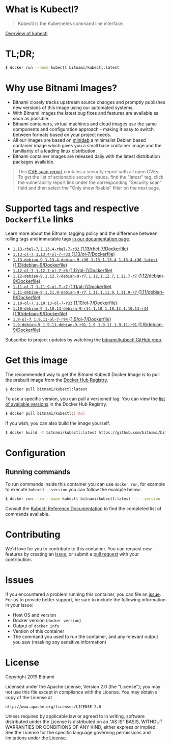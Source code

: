 
# What is Kubectl?

> Kubectl is the Kubernetes command line interface.

[Overview of kubectl](https://kubernetes.io/docs/reference/kubectl/overview/)

# TL;DR;

```bash
$ docker run --name kubectl bitnami/kubectl:latest
```

# Why use Bitnami Images?

* Bitnami closely tracks upstream source changes and promptly publishes new versions of this image using our automated systems.
* With Bitnami images the latest bug fixes and features are available as soon as possible.
* Bitnami containers, virtual machines and cloud images use the same components and configuration approach - making it easy to switch between formats based on your project needs.
* All our images are based on [minideb](https://github.com/bitnami/minideb) a minimalist Debian based container image which gives you a small base container image and the familiarity of a leading linux distribution.
* Bitnami container images are released daily with the latest distribution packages available.


> This [CVE scan report](https://quay.io/repository/bitnami/kubectl?tab=tags) contains a security report with all open CVEs. To get the list of actionable security issues, find the "latest" tag, click the vulnerability report link under the corresponding "Security scan" field and then select the "Only show fixable" filter on the next page.

# Supported tags and respective `Dockerfile` links

Learn more about the Bitnami tagging policy and the difference between rolling tags and immutable tags [in our documentation page](https://docs.bitnami.com/containers/how-to/understand-rolling-tags-containers/).


* [`1.13-rhel-7`, `1.13.4-rhel-7-r32` (1.13/rhel-7/Dockerfile)](https://github.com/bitnami/bitnami-docker-kubectl/blob/1.13.4-rhel-7-r32/1.13/rhel-7/Dockerfile)
* [`1.13-ol-7`, `1.13.4-ol-7-r33` (1.13/ol-7/Dockerfile)](https://github.com/bitnami/bitnami-docker-kubectl/blob/1.13.4-ol-7-r33/1.13/ol-7/Dockerfile)
* [`1.13-debian-9`, `1.13.4-debian-9-r36`, `1.13`, `1.13.4`, `1.13.4-r36`, `latest` (1.13/debian-9/Dockerfile)](https://github.com/bitnami/bitnami-docker-kubectl/blob/1.13.4-debian-9-r36/1.13/debian-9/Dockerfile)
* [`1.12-ol-7`, `1.12.7-ol-7-r6` (1.12/ol-7/Dockerfile)](https://github.com/bitnami/bitnami-docker-kubectl/blob/1.12.7-ol-7-r6/1.12/ol-7/Dockerfile)
* [`1.12-debian-9`, `1.12.7-debian-9-r7`, `1.12`, `1.12.7`, `1.12.7-r7` (1.12/debian-9/Dockerfile)](https://github.com/bitnami/bitnami-docker-kubectl/blob/1.12.7-debian-9-r7/1.12/debian-9/Dockerfile)
* [`1.11-ol-7`, `1.11.9-ol-7-r7` (1.11/ol-7/Dockerfile)](https://github.com/bitnami/bitnami-docker-kubectl/blob/1.11.9-ol-7-r7/1.11/ol-7/Dockerfile)
* [`1.11-debian-9`, `1.11.9-debian-9-r7`, `1.11`, `1.11.9`, `1.11.9-r7` (1.11/debian-9/Dockerfile)](https://github.com/bitnami/bitnami-docker-kubectl/blob/1.11.9-debian-9-r7/1.11/debian-9/Dockerfile)
* [`1.10-ol-7`, `1.10.13-ol-7-r33` (1.10/ol-7/Dockerfile)](https://github.com/bitnami/bitnami-docker-kubectl/blob/1.10.13-ol-7-r33/1.10/ol-7/Dockerfile)
* [`1.10-debian-9`, `1.10.13-debian-9-r34`, `1.10`, `1.10.13`, `1.10.13-r34` (1.10/debian-9/Dockerfile)](https://github.com/bitnami/bitnami-docker-kubectl/blob/1.10.13-debian-9-r34/1.10/debian-9/Dockerfile)
* [`1.9-ol-7`, `1.9.11-ol-7-r94` (1.9/ol-7/Dockerfile)](https://github.com/bitnami/bitnami-docker-kubectl/blob/1.9.11-ol-7-r94/1.9/ol-7/Dockerfile)
* [`1.9-debian-9`, `1.9.11-debian-9-r91`, `1.9`, `1.9.11`, `1.9.11-r91` (1.9/debian-9/Dockerfile)](https://github.com/bitnami/bitnami-docker-kubectl/blob/1.9.11-debian-9-r91/1.9/debian-9/Dockerfile)

Subscribe to project updates by watching the [bitnami/kubectl GitHub repo](https://github.com/bitnami/bitnami-docker-kubectl).

# Get this image

The recommended way to get the Bitnami Kubectl Docker Image is to pull the prebuilt image from the [Docker Hub Registry](https://hub.docker.com/r/bitnami/kubectl).

```bash
$ docker pull bitnami/kubectl:latest
```

To use a specific version, you can pull a versioned tag. You can view the [list of available versions](https://hub.docker.com/r/bitnami/kubectl/tags/) in the Docker Hub Registry.

```bash
$ docker pull bitnami/kubectl:[TAG]
```

If you wish, you can also build the image yourself.

```bash
$ docker build -t bitnami/kubectl:latest https://github.com/bitnami/bitnami-docker-kubectl.git
```

# Configuration

## Running commands

To run commands inside this container you can use `docker run`, for example to execute `kubectl --version` you can follow the example below:

```bash
$ docker run --rm --name kubectl bitnami/kubectl:latest -- --version
```

Consult the [Kubectl Reference Documentation](https://kubernetes.io/docs/reference/generated/kubectl/kubectl-commands) to find the completed list of commands available.

# Contributing

We'd love for you to contribute to this container. You can request new features by creating an [issue](https://github.com/bitnami/bitnami-docker-kubectl/issues), or submit a [pull request](https://github.com/bitnami/bitnami-docker-kubectl/pulls) with your contribution.

# Issues

If you encountered a problem running this container, you can file an [issue](https://github.com/bitnami/bitnami-docker-kubectl/issues). For us to provide better support, be sure to include the following information in your issue:

- Host OS and version
- Docker version (`docker version`)
- Output of `docker info`
- Version of this container
- The command you used to run the container, and any relevant output you saw (masking any sensitive information)

# License

Copyright 2019 Bitnami

Licensed under the Apache License, Version 2.0 (the "License");
you may not use this file except in compliance with the License.
You may obtain a copy of the License at

    http://www.apache.org/licenses/LICENSE-2.0

Unless required by applicable law or agreed to in writing, software
distributed under the License is distributed on an "AS IS" BASIS,
WITHOUT WARRANTIES OR CONDITIONS OF ANY KIND, either express or implied.
See the License for the specific language governing permissions and
limitations under the License.
